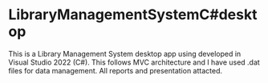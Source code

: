 # LibraryManagementSystemC#desktop
This is a Library Management System desktop app using developed in Visual Studio 2022 (C#).
This follows MVC architecture and I have used .dat files for data management. 
All reports and presentation attacted. 
